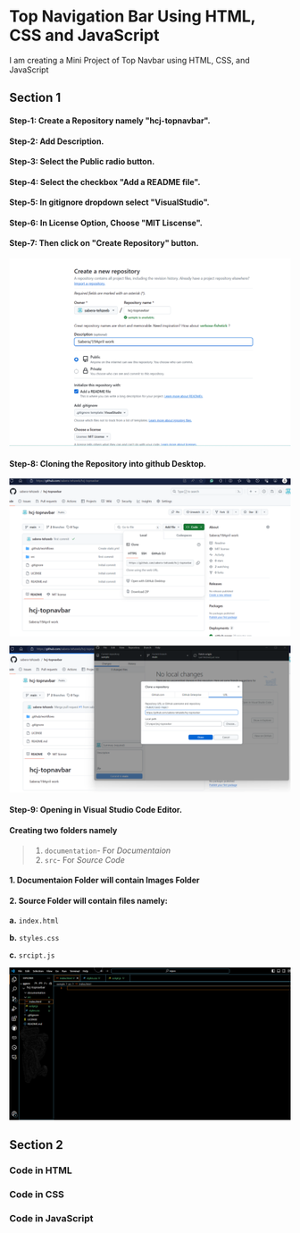 # Top Navigation Bar Using HTML, CSS and JavaScript

I am creating a Mini Project of Top Navbar using HTML, CSS, and JavaScript

## Section 1

#### Step-1: Create a Repository namely __"hcj-topnavbar".__

#### Step-2: Add Description.

#### Step-3: Select the __Public__ radio button.

#### Step-4: Select the checkbox __"Add a README file".__

#### Step-5: In gitignore dropdown select __"VisualStudio".__

#### Step-6: In License Option, Choose __"MIT Liscense".__

#### Step-7: Then click on __"Create Repository"__ button.
![Step 1 Image](documentation/images/S1.png)

#### Step-8: Cloning the Repository into github Desktop.

![Step 2 Image](documentation/images/S1.8.png)

![Step 2 Image](documentation/images/S2.8.png)

#### Step-9: Opening in Visual Studio Code Editor.

#### Creating two folders namely

> 1. `documentation`-  For *Documentaion*
> 1. `src`- For *Source Code*

#### 1.  Documentaion Folder will contain **Images** Folder

#### 2. Source Folder will contain files namely:

 **a.** `index.html`

 **b.** `styles.css`

 **c.** `srcipt.js`

![Step 2 Image](documentation/images/S4.png)

## Section 2
### Code in HTML
### Code in CSS
### Code in JavaScript
